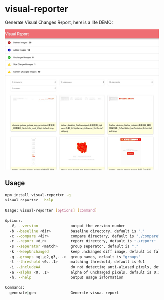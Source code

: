visual-reporter
===============

Generate Visual Changes Report, here is a life DEMO:

<a href="https://zordius.github.io/visual-reporter/"><img src="example1.jpg" /></a>

Usage
-----

```sh
npm install visual-reporter -g
visual-reporter --help

Usage: visual-reporter [options] [command]

Options:
  -V, --version               output the version number
  -b --baseline <dir>         baseline directory, default is "."
  -c --compare <dir>          compare directory, default is "./compare"
  -r --report <dir>           report directory, default is "./report"
  -s --seperator <match>      group seperator, default is "."
  -k --keepUnchanged          keep unchanged diff image, default is false
  -g --groups <g1,g2,g3,...>  group names, default is "groups"
  -t --threshold <0...1>      matching threshold, default is 0.1
  -i --includeAA              do not detecting anti-aliased pixels, default is false
  -a --alpha <0...1>          alpha of unchanged pixels, default is 0.1
  -h, --help                  output usage information

Commands:
  generate|gen                Generate visual report
```
